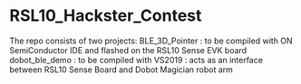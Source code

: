 # RSL10_Hackster_Contest
The repo consists of two projects:
BLE_3D_Pointer : to be compiled with ON SemiConductor IDE and flashed on the RSL10 Sense EVK board
dobot_ble_demo : to be compiled with VS2019 : acts as an interface between RSL10 Sense Board and Dobot Magician robot arm
